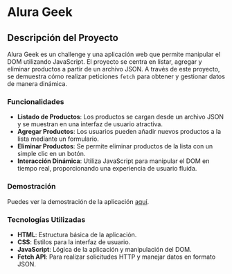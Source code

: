 # Alura Geek

## Descripción del Proyecto
Alura Geek es un challenge y una aplicación web que permite manipular el DOM utilizando JavaScript. El proyecto se centra en listar, agregar y eliminar productos a partir de un archivo JSON. A través de este proyecto, se demuestra cómo realizar peticiones `fetch` para obtener y gestionar datos de manera dinámica.

### Funcionalidades
- **Listado de Productos**: Los productos se cargan desde un archivo JSON y se muestran en una interfaz de usuario atractiva.
- **Agregar Productos**: Los usuarios pueden añadir nuevos productos a la lista mediante un formulario.
- **Eliminar Productos**: Se permite eliminar productos de la lista con un simple clic en un botón.
- **Interacción Dinámica**: Utiliza JavaScript para manipular el DOM en tiempo real, proporcionando una experiencia de usuario fluida.

### Demostración
Puedes ver la demostración de la aplicación [aquí]().

### Tecnologías Utilizadas
- **HTML**: Estructura básica de la aplicación.
- **CSS**: Estilos para la interfaz de usuario.
- **JavaScript**: Lógica de la aplicación y manipulación del DOM.
- **Fetch API**: Para realizar solicitudes HTTP y manejar datos en formato JSON.
